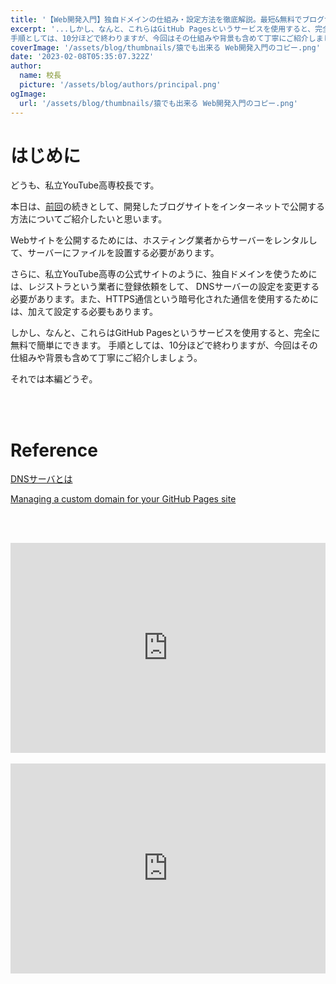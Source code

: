 ```yaml
---
title: '【Web開発入門】独自ドメインの仕組み・設定方法を徹底解説。最短&無料でブログサイトをデプロイ Part2'
excerpt: '...しかし、なんと、これらはGitHub Pagesというサービスを使用すると、完全に無料で簡単にできます。
手順としては、10分ほどで終わりますが、今回はその仕組みや背景も含めて丁寧にご紹介しましょう。'
coverImage: '/assets/blog/thumbnails/猿でも出来る Web開発入門のコピー.png'
date: '2023-02-08T05:35:07.322Z'
author:
  name: 校長
  picture: '/assets/blog/authors/principal.png'
ogImage:
  url: '/assets/blog/thumbnails/猿でも出来る Web開発入門のコピー.png'
---
```

# はじめに
どうも、私立YouTube高専校長です。

本日は、[前回](https://youtube-kosen.com/posts/20230202)の続きとして、開発したブログサイトをインターネットで公開する方法についてご紹介したいと思います。

Webサイトを公開するためには、ホスティング業者からサーバーをレンタルして、サーバーにファイルを設置する必要があります。

さらに、私立YouTube高専の公式サイトのように、独自ドメインを使うためには、レジストラという業者に登録依頼をして、
DNSサーバーの設定を変更する必要があります。また、HTTPS通信という暗号化された通信を使用するためには、加えて設定する必要もあります。

しかし、なんと、これらはGitHub Pagesというサービスを使用すると、完全に無料で簡単にできます。
手順としては、10分ほどで終わりますが、今回はその仕組みや背景も含めて丁寧にご紹介しましょう。

それでは本編どうぞ。

<br/><br/>
# Reference

[DNSサーバとは](https://manual.iij.jp/dns/help/1480649.html)

[Managing a custom domain for your GitHub Pages site](https://docs.github.com/en/pages/configuring-a-custom-domain-for-your-github-pages-site/managing-a-custom-domain-for-your-github-pages-site)


<br/><br/>
<div style="position: relative; height:0px; width: 100%; padding-top: 66.6666%;">
  <iframe src="https://onedrive.live.com/embed?resid=BE72E3BA9ED96E94%211246&amp;authkey=!ABMWl1X9Uz91tsk&amp;em=2&amp;wdAr=1.7777777777777777" width="560px" height="315px" frameborder="0" style="position: absolute; top: 0; left: 0; width: 100%; height: 100%;" >これは、<a target="_blank" href="https://office.com/webapps">Office</a> の機能を利用した、<a target="_blank" href="https://office.com">Microsoft Office</a> の埋め込み型のプレゼンテーションです。</iframe>
</div>
<br/>
<div style="position: relative; height:0px; width: 100%; padding-top: 66.6666%;">
  <iframe width="560" height="315" src="https://www.youtube.com/embed/LWx7quPJFTI" title="YouTube video player" frameborder="0" style="position: absolute; top: 0; left: 0; width: 100%; height: 100%;" allow="accelerometer; autoplay; clipboard-write; encrypted-media; gyroscope; picture-in-picture; web-share" allowfullscreen></iframe>
</div>